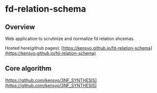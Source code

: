 # fd-relation-schema

## Overview

Web application to scrutinize and normalize fd relation shcemas.

Hosted here(github pages): [https://kensyo.github.io/fd-relation-schema](https://kensyo.github.io/fd-relation-schema)

## Core algorithm

[https://github.com/kensyo/3NF_SYNTHESIS](https://github.com/kensyo/3NF_SYNTHESIS)
